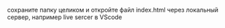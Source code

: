 сохраните папку целиком и откройте файл index.html через локальный сервер, например live sercer в VScode
